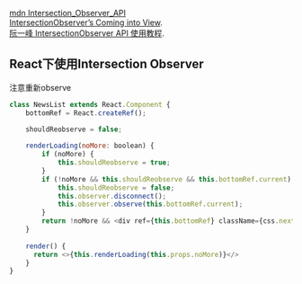 
[mdn Intersection_Observer_API](https://developer.mozilla.org/en-US/docs/Web/API/Intersection_Observer_API)  
[IntersectionObserver’s Coming into View](https://developers.google.com/web/updates/2016/04/intersectionobserver#what_is_intersectionobserver_not_about).   
[阮一峰 IntersectionObserver API 使用教程](http://www.ruanyifeng.com/blog/2016/11/intersectionobserver_api.html).  

## React下使用Intersection Observer
注意重新observe
```js
class NewsList extends React.Component {
    bottomRef = React.createRef();

    shouldReobserve = false;
    
    renderLoading(noMore: boolean) {
        if (noMore) {
            this.shouldReobserve = true;
        }
        if (!noMore && this.shouldReobserve && this.bottomRef.current) {
            this.shouldReobserve = false;
            this.observer.disconnect();
            this.observer.observe(this.bottomRef.current);
        }
        return !noMore && <div ref={this.bottomRef} className={css.nextLoading} />;
    }
    
    render() {
      return <>{this.renderLoading(this.props.noMore)}</>
    }
}
```
